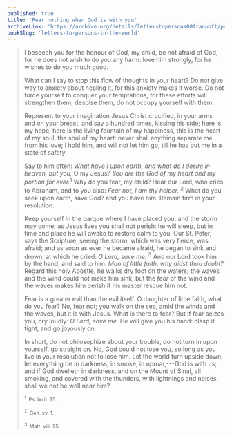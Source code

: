 ```yaml
---
published: true
title: 'Fear nothing when God is with you'
archiveLink: 'https://archive.org/details/letterstopersons00franuoft/page/n328?view=theater'
bookSlug: 'letters-to-persons-in-the-world'
---
```


> I beseech you for the honour of God, my child, be not afraid of God, for he does not wish to do you any harm: love him strongly, for he wishes to do you much good.
>
> What can I say to stop this flow of thoughts in your heart? Do not give way to anxiety about healing it, for this anxiety makes it worse. Do not force yourself to conquer your temptations, for these efforts will strengthen them; despise them, do not occupy yourself with them.
>
> Represent to your imagination Jesus Christ crucified, in your arms and on your breast, and say a hundred times, kissing his side; here is my hope, here is the living fountain of my happiness, this is the heart of my soul, the soul of my heart: never shall anything separate me from his love; I hold him, and will not let him go, till he has put me in a state of safety.
>
> Say to him often: *What have I upon earth, and what do I desire in heaven, but you,* O my Jesus? *You are the God of my heart and my portion for ever.*<sup>1</sup> Why do you fear, my child? Hear our Lord, who cries to Abraham, and to you also: *Fear not, I am thy helper.* <sup>2</sup> What do you seek upon earth, save God? and you have him. Remain firm in your resolution.
>
> Keep yourself in the barque where I have placed you, and the storm may come; as Jesus lives you shall not perish: he will sleep, but in time and place he will awake to restore calm to you. Our St. Peter, says the Scripture, seeing the storm, which was very fierce, was afraid; and as soon as ever he became afraid, he began to sink and drown, at which he cried: *O Lord, save me.* <sup>3</sup> And our Lord took him by the hand, and said to him: *Man of little faith, why didst thou doubt?* Regard this holy Apostle, he walks dry foot on the waters; the waves and the wind could not make him sink, but the *fear* of the wind and the waves makes him perish if his master rescue him not.
>
> Fear is a greater evil than the evil itself. O daughter of little faith, what do you fear? No, fear not; you walk on the sea, amid the winds and the waves, but it is with Jesus. What is there to fear? But if fear seizes you, cry loudly: *O Lord, save me.* He will give you his hand: clasp it tight, and go joyously on.
>
> In short, do not philosophize about your trouble, do not turn in upon yourself, go straight on. No, God could not lose you, so long as you live in your resolution not to lose him. Let the world turn upside down, let everything be in darkness, in smoke, in uproar,---God is with us; and if God dwelleth in darkness, and on the Mount of Sinai, all smoking, and covered with the thunders, with lightnings and noises, shall we not be well near him?
>
> <small><sup>1.</sup> Ps. lxxii. 25.</small>
>
> <small><sup>2.</sup> Gen. xv. 1.</small>
>
> <small><sup>3.</sup> Matt. viii. 25.</small>
